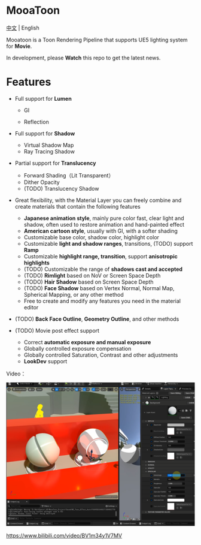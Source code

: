# MooaToon

[中文](https://github.com/JasonMa0012/MooaToon/blob/main/README_CN.md) | English

Mooatoon is a Toon Rendering Pipeline that supports  UE5 lighting system for **Movie**.

In development, please **Watch** this repo to get the latest news.

# Features

- Full support for **Lumen**

  - GI

  - Reflection

- Full support for **Shadow**

  - Virtual Shadow Map
  - Ray Tracing Shadow

- Partial support for **Translucency**

  - Forward Shading（Lit Transparent）
  - Dither Opacity
  - (TODO) Translucency Shadow

- Great flexibility, with the Material Layer you can freely combine and create materials that contain the following features

  - **Japanese animation style**, mainly pure color fast, clear light and shadow, often used to restore animation and hand-painted effect
  - **American cartoon style**, usually with GI, with a softer shading
  - Customizable base color, shadow color, highlight color
  - Customizable **light and shadow ranges**, transitions, (TODO) support **Ramp**
  - Customizable **highlight range, transition**, support **anisotropic highlights**
  - (TODO) Customizable the range of **shadows cast and accepted**
  - (TODO) **Rimlight** based on NoV or Screen Space Depth
  - (TODO) **Hair Shadow** based on Screen Space Depth
  - (TODO) **Face Shadow** based on Vertex Normal, Normal Map, Spherical Mapping, or any other method
  - Free to create and modify any features you need in the material editor

- (TODO) **Back Face Outline**, **Geometry Outline**, and other methods

- (TODO) Movie post effect support

  - Correct **automatic exposure and manual exposure**
  - Globally controlled exposure compensation
  - Globally controlled Saturation, Contrast and other adjustments
  - **LookDev** support

Video：

![image-20220613220050376](README.assets/image-20220613220050376.png)

https://www.bilibili.com/video/BV1m34y1V7MV

